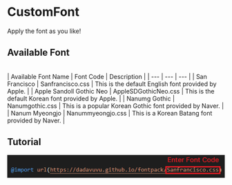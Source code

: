 # CustomFont

Apply the font as you like!

## Available Font

<br>
| Available Font Name | Font Code | Description |
| --- | --- | --- |
| San Francisco | Sanfrancisco.css | This is the default English font provided by Apple. |
| Apple Sandoll Gothic Neo | AppleSDGothicNeo.css | This is the default Korean font provided by Apple. |
| Nanumg Gothic | Nanumgothic.css | This is a popular Korean Gothic font provided by Naver. |
| Nanum Myeongjo | Nanummyeongjo.css | This is a Korean Batang font provided by Naver. |

## Tutorial

![Screenshot](screenshot.png)
